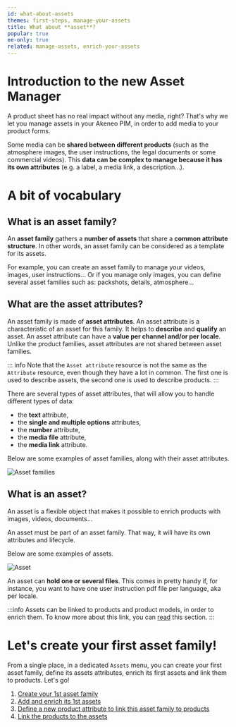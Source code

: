 ```yaml
---
id: what-about-assets
themes: first-steps, manage-your-assets
title: What about **asset**?
popular: true
ee-only: true
related: manage-assets, enrich-your-assets
---
```


# Introduction to the new Asset Manager

A product sheet has no real impact without any media, right? That's why we let you manage assets in your Akeneo PIM, in order to add media to your product forms.

Some media can be **shared between different products** (such as the atmosphere images, the user instructions, the legal documents or some commercial videos). This **data can be complex to manage because it has its own attributes** (e.g. a label, a media link, a description...).


# A bit of vocabulary

## What is an asset family?

An **asset family** gathers a **number of assets** that share a **common attribute structure**. In other words, an asset family can be considered as a template for its assets.

For example, you can create an asset family to manage your videos, images, user instructions... Or if you manage only images, you can define several asset families such as: packshots, details, atmosphere...

## What are the asset attributes?

An asset family is made of **asset attributes**. An asset attribute is a characteristic of an asset for this family. It helps to **describe** and **qualify** an asset. An asset attribute can have a **value per channel and/or per locale**. Unlike the product families, asset attributes are not shared between asset families.

::: info
Note that the `Asset attribute` resource is not the same as the `Attribute` resource, even though they have a lot in common. The first one is used to describe assets, the second one is used to describe products.
:::

There are several types of asset attributes, that will allow you to handle different types of data:

- the **text** attribute,
- the **single and multiple options** attributes,
- the **number** attribute,
- the **media file** attribute,
- the **media link** attribute.

Below are some examples of asset families, along with their asset attributes.

![Asset families](../img/what-about-assets_asset_family.png)

## What is an asset?

An asset is a flexible object that makes it possible to enrich products with images, videos, documents…

An asset must be part of an asset family. That way, it will have its own attributes and lifecycle.

Below are some examples of assets.

![Asset](../img/what-about-assets_asset.png)

An asset can **hold one or several files**. This comes in pretty handy if, for instance, you want to have one user instruction pdf file per language, aka per locale.

:::info
Assets can be linked to products and product models, in order to enrich them. To know more about this link, you can [read](/articles/manage-assets.html#create-an-asse) this section.
:::

# Let's create your first asset family!

From a single place, in a dedicated `Assets` menu, you can create your first asset family, define its assets attributes, enrich its first assets and link them to products. Let's go!
1. [Create your 1st asset family](/articles/manage-reference-entities.html#create-a-reference-entity)
1. [Add and enrich its 1st assets](/articles/enrich-your-reference-entity-records.html)
1. [Define a new product attribute to link this asset family to products](/articles/manage-your-attributes.html#create-an-attribute)
1. [Link the products to the assets](/articles/work-on-a-product.html)
